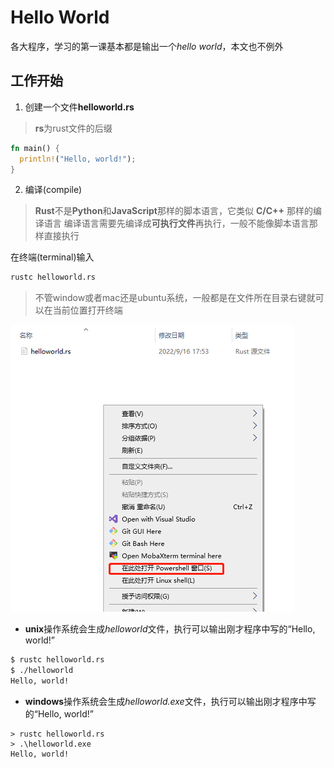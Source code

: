 # Hello World


各大程序，学习的第一课基本都是输出一个*hello world*，本文也不例外


## 工作开始


1. 创建一个文件**helloworld.rs**
> **rs**为rust文件的后缀


```rust
fn main() {
  println!("Hello, world!");
}
```

2. 编译(compile)
> **Rust**不是**Python**和**JavaScript**那样的脚本语言，它类似 **C/C++** 那样的编译语言
> 编译语言需要先编译成**可执行文件**再执行，一般不能像脚本语言那样直接执行


在终端(terminal)输入


```bash
rustc helloworld.rs
```

> 不管window或者mac还是ubuntu系统，一般都是在文件所在目录右键就可以在当前位置打开终端


![win打开终端](./helloworld/terminal.png)


- **unix**操作系统会生成*helloworld*文件，执行可以输出刚才程序中写的“Hello, world!”
```bash
$ rustc helloworld.rs
$ ./helloworld
Hello, world!
```


- **windows**操作系统会生成*helloworld.exe*文件，执行可以输出刚才程序中写的“Hello, world!”
```shell
> rustc helloworld.rs
> .\helloworld.exe
Hello, world!
```